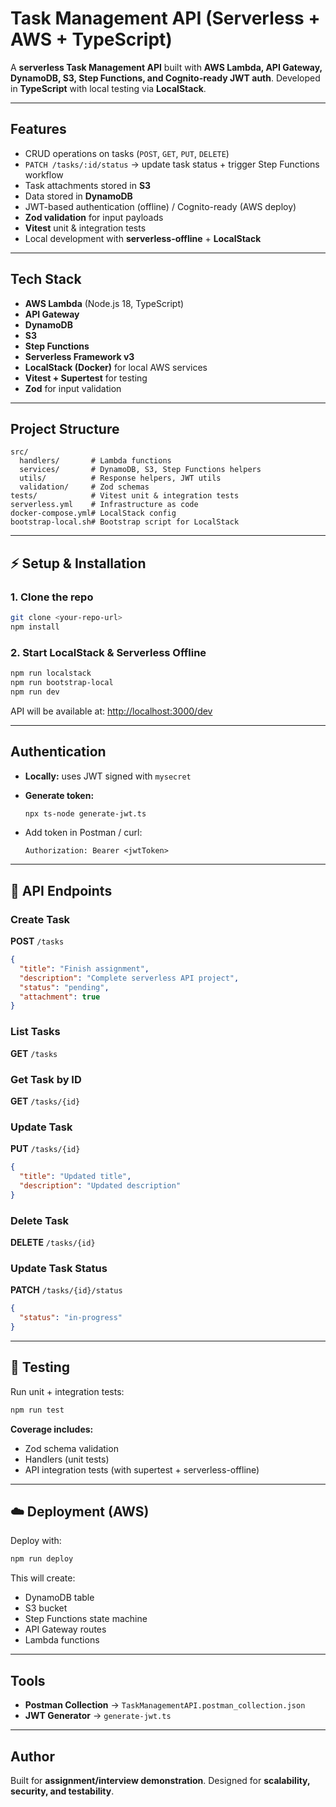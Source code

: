 # Task Management API (Serverless + AWS + TypeScript)

A **serverless Task Management API** built with **AWS Lambda, API Gateway, DynamoDB, S3, Step Functions, and Cognito-ready JWT auth**.
Developed in **TypeScript** with local testing via **LocalStack**.

---

## Features

* CRUD operations on tasks (`POST`, `GET`, `PUT`, `DELETE`)
* `PATCH /tasks/:id/status` → update task status + trigger Step Functions workflow
* Task attachments stored in **S3**
* Data stored in **DynamoDB**
* JWT-based authentication (offline) / Cognito-ready (AWS deploy)
* **Zod validation** for input payloads
* **Vitest** unit & integration tests
* Local development with **serverless-offline** + **LocalStack**

---

## Tech Stack

* **AWS Lambda** (Node.js 18, TypeScript)
* **API Gateway**
* **DynamoDB**
* **S3**
* **Step Functions**
* **Serverless Framework v3**
* **LocalStack (Docker)** for local AWS services
* **Vitest + Supertest** for testing
* **Zod** for input validation

---

##  Project Structure

```
src/
  handlers/       # Lambda functions
  services/       # DynamoDB, S3, Step Functions helpers
  utils/          # Response helpers, JWT utils
  validation/     # Zod schemas
tests/            # Vitest unit & integration tests
serverless.yml    # Infrastructure as code
docker-compose.yml# LocalStack config
bootstrap-local.sh# Bootstrap script for LocalStack
```

---

## ⚡ Setup & Installation

### 1. Clone the repo

```bash
git clone <your-repo-url>
npm install
```

### 2. Start LocalStack & Serverless Offline

```bash
npm run localstack
npm run bootstrap-local
npm run dev
```

API will be available at:
[http://localhost:3000/dev](http://localhost:3000/dev)

---

##  Authentication

* **Locally:** uses JWT signed with `mysecret`
* **Generate token:**

  ```bash
  npx ts-node generate-jwt.ts
  ```
* Add token in Postman / curl:

  ```
  Authorization: Bearer <jwtToken>
  ```

---

## 📡 API Endpoints

### Create Task

**POST** `/tasks`

```json
{
  "title": "Finish assignment",
  "description": "Complete serverless API project",
  "status": "pending",
  "attachment": true
}
```

### List Tasks

**GET** `/tasks`

### Get Task by ID

**GET** `/tasks/{id}`

### Update Task

**PUT** `/tasks/{id}`

```json
{
  "title": "Updated title",
  "description": "Updated description"
}
```

### Delete Task

**DELETE** `/tasks/{id}`

### Update Task Status

**PATCH** `/tasks/{id}/status`

```json
{
  "status": "in-progress"
}
```

---

## 🧪 Testing

Run unit + integration tests:

```bash
npm run test
```

**Coverage includes:**

* Zod schema validation
* Handlers (unit tests)
* API integration tests (with supertest + serverless-offline)

---

## ☁️ Deployment (AWS)

Deploy with:

```bash
npm run deploy
```

This will create:

* DynamoDB table
* S3 bucket
* Step Functions state machine
* API Gateway routes
* Lambda functions

---

## Tools

* **Postman Collection** → `TaskManagementAPI.postman_collection.json`
* **JWT Generator** → `generate-jwt.ts`

---

## Author

Built for **assignment/interview demonstration**.
Designed for **scalability, security, and testability**.
